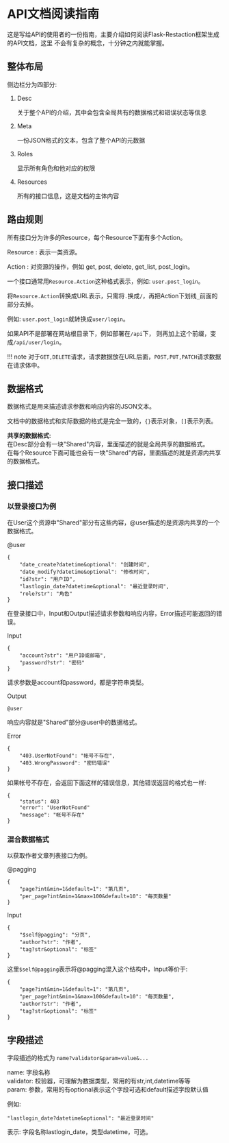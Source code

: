 # API文档阅读指南

这是写给API的使用者的一份指南，主要介绍如何阅读Flask-Restaction框架生成的API文档，这里
不会有复杂的概念，十分钟之内就能掌握。


## 整体布局

侧边栏分为四部分:

1. Desc

    关于整个API的介绍，其中会包含全局共有的数据格式和错误状态等信息
    
2. Meta

    一份JSON格式的文本，包含了整个API的元数据
    
3. Roles

    显示所有角色和他对应的权限
    
4. Resources

    所有的接口信息，这是文档的主体内容
    

## 路由规则

所有接口分为许多的Resource，每个Resource下面有多个Action。

Resource
:   表示一类资源。

Action
:   对资源的操作，例如 get, post, delete, get_list, post_login。
    
一个接口通常用`Resource.Action`这种格式表示，例如: `user.post_login`。
    
将`Resource.Action`转换成URL表示，只需将`.`换成`/`，再把Action下划线`_`前面的部分去掉。
    
例如: `user.post_login`就转换成`user/login`。
    
如果API不是部署在网站根目录下，例如部署在`/api`下， 则再加上这个前缀，变成`/api/user/login`。

!!! note
    对于`GET,DELETE`请求，请求数据放在URL后面，`POST,PUT,PATCH`请求数据在请求体中。


## 数据格式

数据格式是用来描述请求参数和响应内容的JSON文本。

文档中的数据格式和实际数据的格式是完全一致的，`{}`表示对象，`[]`表示列表。

**共享的数据格式:**  
在Desc部分会有一块"Shared"内容，里面描述的就是全局共享的数据格式。    
在每个Resource下面可能也会有一块"Shared"内容，里面描述的就是资源内共享的数据格式。   


## 接口描述

### 以登录接口为例

在User这个资源中"Shared"部分有这些内容，@user描述的是资源内共享的一个数据格式。

@user
```
{
    "date_create?datetime&optional": "创建时间",
    "date_modify?datetime&optional": "修改时间",
    "id?str": "用户ID",
    "lastlogin_date?datetime&optional": "最近登录时间",
    "role?str": "角色"
}
```

在登录接口中，Input和Output描述请求参数和响应内容，Error描述可能返回的错误。

Input
```
{
    "account?str": "用户ID或邮箱",
    "password?str": "密码"
}
```
请求参数是account和password，都是字符串类型。

Output
```
@user
```
响应内容就是"Shared"部分@user中的数据格式。

Error
```
{
    "403.UserNotFound": "帐号不存在",
    "403.WrongPassword": "密码错误"
}
```
如果帐号不存在，会返回下面这样的错误信息，其他错误返回的格式也一样:
```
{
    "status": 403
    "error": "UserNotFound"
    "message": "帐号不存在"
}
```

### 混合数据格式

以获取作者文章列表接口为例。

@pagging
```
{
    "page?int&min=1&default=1": "第几页",
    "per_page?int&min=1&max=100&default=10": "每页数量"
}
```

Input
```
{
    "$self@pagging": "分页",
    "author?str": "作者",
    "tag?str&optional": "标签"
}
```

这里`$self@pagging`表示将@pagging混入这个结构中，Input等价于:
```
{
    "page?int&min=1&default=1": "第几页",
    "per_page?int&min=1&max=100&default=10": "每页数量",
    "author?str": "作者",
    "tag?str&optional": "标签"
}
```


## 字段描述

字段描述的格式为 `name?validator&param=value&...`

name: 字段名称     
validator: 校验器，可理解为数据类型，常用的有str,int,datetime等等    
param: 参数，常用的有optional表示这个字段可选和default描述字段默认值    

例如:
```
"lastlogin_date?datetime&optional": "最近登录时间"
```
表示: 字段名称lastlogin_date，类型datetime，可选。
